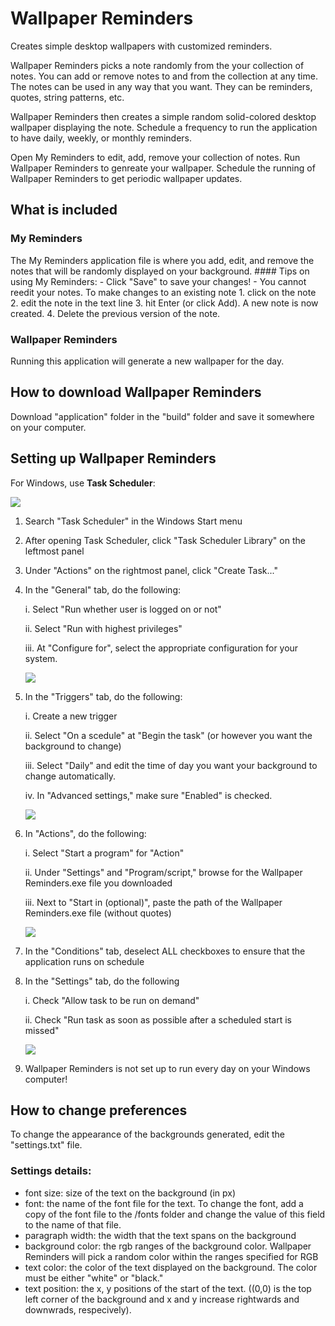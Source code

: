 # Wallpaper Reminders
Creates simple desktop wallpapers with customized reminders.

Wallpaper Reminders picks a note randomly from the your collection of notes. You can add or remove notes to and from the collection at any time.
The notes can be used in any way that you want. They can be reminders, quotes, string patterns, etc.

Wallpaper Reminders then creates a simple random solid-colored desktop wallpaper displaying the note. 
Schedule a frequency to run the application to have daily, weekly, or monthly reminders.

Open My Reminders to edit, add, remove your collection of notes.
Run Wallpaper Reminders to genreate your wallpaper. 
Schedule the running of Wallpaper Reminders to get periodic wallpaper updates.


## What is included
### My Reminders
The My Reminders application file is where you add, edit, and remove the notes that will be randomly displayed on your background.
    #### Tips on using My Reminders:
    - Click "Save" to save your changes!
    - You cannot reedit your notes. To make changes to an existing note
        1. click on the note
        2. edit the note in the text line
        3. hit Enter (or click Add). A new note is now created.
        4. Delete the previous version of the note.
### Wallpaper Reminders
Running this application will generate a new wallpaper for the day.



## How to download Wallpaper Reminders
Download "application" folder in the "build" folder and save it somewhere on your computer.



## Setting up Wallpaper Reminders
For Windows, use **Task Scheduler**:

![](reference_images/Windows%20Task%20Scheduler%20Wallpaper%20Reminders.JPG)

1. Search "Task Scheduler" in the Windows Start menu

2. After opening Task Scheduler, click "Task Scheduler Library" on the leftmost panel  

3. Under "Actions" on the rightmost panel, click "Create Task..."

4. In the "General" tab, do the following:

    i. Select "Run whether user is logged on or not"
    
    ii. Select "Run with highest privileges"
    
    iii. At "Configure for", select the appropriate configuration for your system.
    
    ![](reference_images/Windows%20Task%20Scheduler%20General.JPG)
    
5. In the "Triggers" tab, do the following:

    i. Create a new trigger
    
    ii. Select "On a scedule" at "Begin the task" (or however you want the background to change)
    
    iii. Select "Daily" and edit the time of day you want your background to change automatically. 
    
    iv. In "Advanced settings," make sure "Enabled" is checked.
    
    ![](reference_images/Windows%20Task%20Scheduler%20Trigger%20edit.JPG)

6. In "Actions", do the following:

    i. Select "Start a program" for "Action"
       
    ii. Under "Settings" and "Program/script," browse for the Wallpaper Reminders.exe file you downloaded
    
    iii. Next to "Start in (optional)", paste the path of the Wallpaper Reminders.exe file (without quotes)
    
    ![](reference_images/Windows%20Task%20Scheduler%20Acitons%20edit.JPG)

7. In the "Conditions" tab, deselect ALL checkboxes to ensure that the application runs on schedule

8. In the "Settings" tab, do the following
    
    i. Check "Allow task to be run on demand"
    
    ii. Check "Run task as soon as possible after a scheduled start is missed"
    
    ![](reference_images/Windows%20Task%20Scheduler%20Settings.JPG)

9. Wallpaper Reminders is not set up to run every day on your Windows computer!


## How to change preferences
To change the appearance of the backgrounds generated, edit the "settings.txt" file. 
### Settings details:
- font size: size of the text on the background (in px)
- font: the name of the font file for the text. To change the font, add a copy of the font file to the /fonts folder and change the value of this field to the name of that file.  
- paragraph width: the width that the text spans on the background
- background color: the rgb ranges of the background color. Wallpaper Reminders will pick a random color within the ranges specified for RGB
- text color: the color of the text displayed on the background. The color must be either "white" or "black."
- text position: the x, y positions of the start of the text. ((0,0) is the top left corner of the background and x and y increase rightwards and downwrads, respecively).
